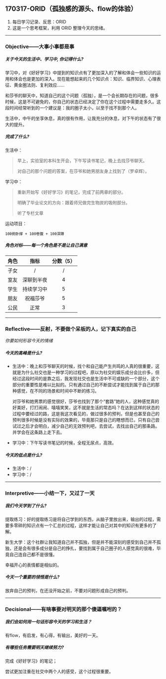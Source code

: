 ## 170317-ORID（孤独感的源头、flow的体验）

1. 每日学习记录、反思：ORID
2. 这是一个思考框架，利用 ORID 整理今天的思绪。

------

### Objective——大事小事都是事

##### 关于今天的生活中、学习中, 你记得什么?

学习中，对《好好学习》中提到的知识点有了更加深入的了解和体会一些知识的运用和体会也是更加的深入。现在能想起来的几个知识点：知识、临界知识、心理表征、黄金圈法则、复利效应……

和莎爷的聊天中，知道自己的这个问题（孤独），是一个会长期存在的问题，很多时候，这是不可避免的，你自己的状态已经决定了你在这个过程中需要走多久。这段时间经常听到的一个建议是：我的圈子太小，以至于找不到那个人。

生活中，中午的坐享休息，真的很有作用，让我充分的休息，对下午的状态有了很大的提升。

##### 完成了什么?

生活中：

> 早上，实验室的本科生开会，下午写读书笔记，晚上去找莎爷聊天。
>
> 对自己的那个问题的答案，在莎爷和她男朋友身上找到了（罗卓辉）。

学习中： 

> 重新开始写《好好学习》的笔记，完成了前两章的部分。
>
> 明确了毕业论文的方向：跟着师兄做完生物炭的吸附部分。
>
> 听了专栏文章

运动项目：

```
100俯卧撑 + 100卷腹 + 100深蹲
```

##### 角色对标——每一个角色是不是让自己满意

|  角色  |  指标   | 分数（5） |
| :--: | :---: | :---: |
|  子女  |   /   |   /   |
|  室友  | 深聊到半夜 |   4   |
|  学生  | 持续学习中 |   5   |
|  朋友  | 祝福莎爷  |   5   |
|  公民  |  正常   |   3   |

------

### Reflective——反射，不要做个呆板的人，记下真实的自己

*你要如何形容今天的情绪*

##### 今天的高峰是什么?

- 生活中：晚上和莎爷聊天的时候，找个和自己能产生共鸣的人真的很重要，这就是为什么社交也是一种学习的过程吧，原以为社交的娱乐成分会比价多，但经过这段时间的是靠之后，我发现社交也是生活中不可或缺的一个部分，这个部分的重要性是难以比拟的。只有通过自己的不断尝试才能找到属于自己的那种感觉，在不同的场景和时间中不断的练习。

  对莎爷和她男票的感觉很好，莎爷也找到了那个“套路”她的人，这种感觉真的好美好，打打闹闹、嘻嘻笑笑，这不就是生活的常态吗？在达到这样的状态的过程中要经过的路，这是我这次看见的，做过很多的预判，但是也甚至自己的预判很多时候是没有实际的效果的，毕竟那只是自己的瞎想而已，只有自己尝试过之后才会明白，减少自己的无效预判吧，去尝试，去找出自己的那条路。并学会在这条路上走下去。

- 学习中：下午写读书笔记的时候，全程无尿点，高效。

##### 今天的低点是什么?

- 生活中：/
- 学习中：/

------

### Interpretive——小结一下，又过了一天

##### 我们今天学到了什么?

提取练习：好的提取练习是将自己学到的东西，从脑子里放出来，输出的过程，需要多零碎的知识点有一个汇总的过程，这样才能让自己对其中的知识有更多的了解。

新生大学：这个社群让我知道自己并不孤独，但是并不能深刻的感受到自己并不孤独，还是会有很多成分是自己的挣扎，要找到属于自己圈子的人感觉真的很难，毕竟自己连自己都不是很懂。

幸福开心的表情都是相似的。

##### 今天一个重要的领悟是什么?

放弃自己的预判，在还没开始之前，不要对问题形成自己的预判。

------

### Decisional——有啥事要对明天的那个傻逼嘱咐的？

##### 我们会如何用一句话形容今天的学习和生活？

有flow，有启发，有心得，有输出，美好的一天。

##### 有哪些任务需要明天继续努力?

完成《好好学习》的笔记；

尝试更加注重在社交中两个人的感受，这个过程很重要。